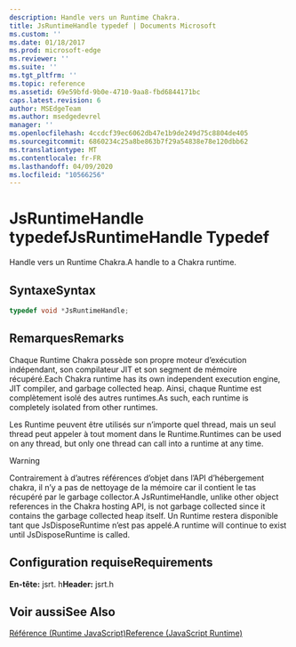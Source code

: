 ```yaml
---
description: Handle vers un Runtime Chakra.
title: JsRuntimeHandle typedef | Documents Microsoft
ms.custom: ''
ms.date: 01/18/2017
ms.prod: microsoft-edge
ms.reviewer: ''
ms.suite: ''
ms.tgt_pltfrm: ''
ms.topic: reference
ms.assetid: 69e59bfd-9b0e-4710-9aa8-fbd6844171bc
caps.latest.revision: 6
author: MSEdgeTeam
ms.author: msedgedevrel
manager: ''
ms.openlocfilehash: 4ccdcf39ec6062db47e1b9de249d75c8804de405
ms.sourcegitcommit: 6860234c25a8be863b7f29a54838e78e120dbb62
ms.translationtype: MT
ms.contentlocale: fr-FR
ms.lasthandoff: 04/09/2020
ms.locfileid: "10566256"
---
```

# <span data-ttu-id="9af81-103">JsRuntimeHandle typedef</span><span class="sxs-lookup"><span data-stu-id="9af81-103">JsRuntimeHandle Typedef</span></span>
<span data-ttu-id="9af81-104">Handle vers un Runtime Chakra.</span><span class="sxs-lookup"><span data-stu-id="9af81-104">A handle to a Chakra runtime.</span></span>  
  
## <span data-ttu-id="9af81-105">Syntaxe</span><span class="sxs-lookup"><span data-stu-id="9af81-105">Syntax</span></span>  
  
```cpp  
typedef void *JsRuntimeHandle;  
```  
  
## <span data-ttu-id="9af81-106">Remarques</span><span class="sxs-lookup"><span data-stu-id="9af81-106">Remarks</span></span>  
 <span data-ttu-id="9af81-107">Chaque Runtime Chakra possède son propre moteur d’exécution indépendant, son compilateur JIT et son segment de mémoire récupéré.</span><span class="sxs-lookup"><span data-stu-id="9af81-107">Each Chakra runtime has its own independent execution engine, JIT compiler, and garbage collected heap.</span></span> <span data-ttu-id="9af81-108">Ainsi, chaque Runtime est complètement isolé des autres runtimes.</span><span class="sxs-lookup"><span data-stu-id="9af81-108">As such, each runtime is completely isolated from other runtimes.</span></span>  
  
 <span data-ttu-id="9af81-109">Les Runtime peuvent être utilisés sur n’importe quel thread, mais un seul thread peut appeler à tout moment dans le Runtime.</span><span class="sxs-lookup"><span data-stu-id="9af81-109">Runtimes can be used on any thread, but only one thread can call into a runtime at any time.</span></span>  
  
> [!WARNING]
>  <span data-ttu-id="9af81-110">Contrairement à d’autres références d’objet dans l’API d’hébergement chakra, il n’y a pas de nettoyage de la mémoire car il contient le tas récupéré par le garbage collector.</span><span class="sxs-lookup"><span data-stu-id="9af81-110">A JsRuntimeHandle, unlike other object references in the Chakra hosting API, is not garbage collected since it contains the garbage collected heap itself.</span></span> <span data-ttu-id="9af81-111">Un Runtime restera disponible tant que JsDisposeRuntime n’est pas appelé.</span><span class="sxs-lookup"><span data-stu-id="9af81-111">A runtime will continue to exist until JsDisposeRuntime is called.</span></span>  
  
## <span data-ttu-id="9af81-112">Configuration requise</span><span class="sxs-lookup"><span data-stu-id="9af81-112">Requirements</span></span>  
 <span data-ttu-id="9af81-113">**En-tête:** jsrt. h</span><span class="sxs-lookup"><span data-stu-id="9af81-113">**Header:** jsrt.h</span></span>  
  
## <span data-ttu-id="9af81-114">Voir aussi</span><span class="sxs-lookup"><span data-stu-id="9af81-114">See Also</span></span>  
 [<span data-ttu-id="9af81-115">Référence (Runtime JavaScript)</span><span class="sxs-lookup"><span data-stu-id="9af81-115">Reference (JavaScript Runtime)</span></span>](../chakra-hosting/reference-javascript-runtime.md)